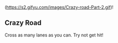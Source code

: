 (https://s2.gifyu.com/images/Crazy-road-Part-2.gif)!

## Crazy Road

Cross as many lanes as you can. Try not get hit!



